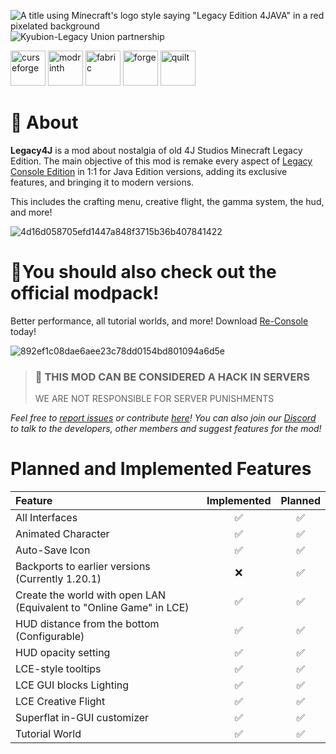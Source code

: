 ![A title using Minecraft's logo style saying "Legacy Edition 4JAVA" in a red pixelated background](https://cdn.modrinth.com/data/cached_images/67141437c0984015f45bb785154c81e3481fd5b6.png)
![Kyubion-Legacy Union partnership](https://cdn.modrinth.com/data/cached_images/c2785b576905c20cfe5afd63b9432e2cf8ff889f.png)

[<img alt="curseforge" height="56" src="https://cdn.jsdelivr.net/npm/@intergrav/devins-badges@3/assets/cozy/available/curseforge_vector.svg">](https://www.curseforge.com/minecraft/mc-mods/legacy-minecraft) <!-- SVG version -->
[<img alt="modrinth" height="56" src="https://cdn.jsdelivr.net/npm/@intergrav/devins-badges@3/assets/cozy/available/modrinth_vector.svg">](https://modrinth.com/mod/legacy4j) <!-- SVG version -->
[<img alt="fabric" height="56" src="https://cdn.jsdelivr.net/npm/@intergrav/devins-badges@3/assets/cozy/supported/fabric_vector.svg">](https://fabricmc.net/) <!-- SVG version -->
[<img alt="forge" height="56" src="https://cdn.jsdelivr.net/npm/@intergrav/devins-badges@3/assets/cozy/supported/forge_vector.svg">](https://files.minecraftforge.net) <!-- SVG version -->
[<img alt="quilt" height="56" src="https://cdn.jsdelivr.net/npm/@intergrav/devins-badges@3/assets/cozy/supported/quilt_vector.svg">](https://quiltmc.org/)

# 📜 About
**Legacy4J** is a mod about nostalgia of old 4J Studios Minecraft Legacy Edition. The main objective of this mod is remake every aspect of [Legacy Console Edition](https://minecraft.wiki/w/Legacy_Console_Edition) in 1:1 for Java Edition versions, adding its exclusive features, and bringing it to modern versions.

This includes the crafting menu, creative flight, the gamma system, the hud, and more!

![4d16d058705efd1447a848f3715b36b407841422](https://github.com/omo50/Legacy-Minecraft/assets/144749186/5deb83e5-24ee-4006-9eb5-544e2517ad2d)

# 👋You should also check out the official modpack!
Better performance, all tutorial worlds, and more!
Download [Re-Console](https://modrinth.com/modpack/legacy-minecraft) today!

![892ef1c08dae6aee23c78dd0154bd801094a6d5e](https://github.com/omo50/Legacy-Minecraft/assets/144749186/ff8b464b-e0e7-4951-a33f-242df53c5b8c)

> ### 🚫 THIS MOD CAN BE CONSIDERED A HACK IN SERVERS
> WE ARE NOT RESPONSIBLE FOR SERVER PUNISHMENTS 

*Feel free to [report issues](https://github.com/Wilyicaro/Legacy-Minecraft/issues) or contribute [here](https://github.com/Wilyicaro/Legacy-Minecraft)!*
*You can also join our [Discord](https://discord.com/invite/CVas58uPyb) to talk to the developers, other members and suggest features for the mod!*


# Planned and Implemented Features
| Feature                                                             | Implemented | Planned |
|:--------------------------------------------------------------------|:-----------:|:-------:|
| All Interfaces                                                      | ✅           | ✅       |
| Animated Character                                                  | ✅           | ✅       |
| Auto-Save Icon                                                      | ✅           | ✅       |
| Backports to earlier versions (Currently 1.20.1)                                      | ❌           | ✅       |
| Create the world with open LAN (Equivalent to "Online Game" in LCE) | ✅           | ✅       |
| HUD distance from the bottom (Configurable)                         | ✅           | ✅       |
| HUD opacity setting                                                 | ✅           | ✅       |
| LCE-style tooltips                                                  | ✅           | ✅       |
| LCE GUI blocks Lighting                                             | ✅           | ✅       |
| LCE Creative Flight                                                 | ✅           | ✅       |
| Superflat in-GUI customizer                                         | ✅           | ✅       |
| Tutorial World                                                      | ✅           | ✅       |

